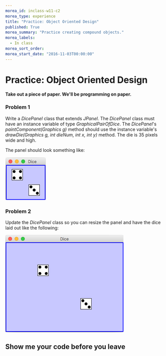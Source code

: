 ```yaml
---
morea_id: inclass-w11-c2
morea_type: experience
title: "Practice: Object Oriented Design"
published: True
morea_summary: "Practice creating compound objects."
morea_labels:
  - In class
morea_sort_order:
morea_start_date: "2016-11-03T00:00:00"
---
```


# Practice: Object Oriented Design

**Take out a piece of paper. We'll be programming on paper.**

### Problem 1

Write a *DicePanel* class that extends *JPanel*.  The *DicePanel* class must have an instance variable of type *GraphicalPairOfDice*. The *DicePanel*'s  *paintComponent(Graphics g)* method should use the instance variable's *drawDie(Graphics g, int dieNum, int x, int y)* method. The die is 35 pixels wide and high.
 
The panel should look something like:

![DicePanel](DicePanel.png)

### Problem 2

Update the *DicePanel* class so you can resize the panel and have the dice laid out like the following:

![DicePanelBig](DicePanelBig.png)


## Show me your code before you leave
